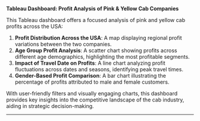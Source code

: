 **Tableau Dashboard: Profit Analysis of Pink & Yellow Cab Companies**

This Tableau dashboard offers a focused analysis of pink and yellow cab profits across the USA:

1. **Profit Distribution Across the USA**: A map displaying regional profit variations between the two companies.
2. **Age Group Profit Analysis**: A scatter chart showing profits across different age demographics, highlighting the most profitable segments.
3. **Impact of Travel Date on Profits**: A line chart analyzing profit fluctuations across dates and seasons, identifying peak travel times.
4. **Gender-Based Profit Comparison**: A bar chart illustrating the percentage of profits attributed to male and female customers.

With user-friendly filters and visually engaging charts, this dashboard provides key insights into the competitive landscape of the cab industry, aiding in strategic decision-making.

---

